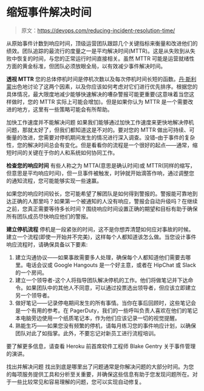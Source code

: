 # 缩短事件解决时间

> 原文：<https://devops.com/reducing-incident-resolution-time/>

从原始事件计数到响应时间，顶级运营团队跟踪几个关键指标来衡量和改进他们的绩效。团队追踪的最流行的度量之一是平均解决时间(MTTR)。这是从失败到从失败中恢复的时间，与您的正常运行时间直接相关。虽然 MTTR 可能是运营就绪性方面的黄金标准，但团队必须放眼全局，以有效减少事件解决时间。

**透视 MTTR**
您的总体停机时间是停机次数以及每次停机时间长短的函数。[丹·斯利蒙](https://danslimmon.wordpress.com/2014/09/03/mttr-lower-isnt-always-better/)出色地讨论了这两个因素，以及你应该如何考虑对它们进行优先排序。根据您的具体情况，最大限度地减少能够快速解决的嘈杂警报可能更重要(这意味着当您这样做时，您的 MTTR 实际上可能会增加)。但是如果你认为 MTTR 是一个需要改进的地方，这里有一些策略可能会有所帮助。

加快工作速度并不能解决问题
如果我们能够通过加快工作速度来更快地解决停机问题，那就太好了，但我们都知道这是不对的。要对您的 MTTR 做出可持续、可衡量的改进，您需要对停机期间发生的情况进行深入调查。没错–由于事件的复杂性，您的解决时间总会有变化。但是看看你的流程是一个很好的起点——通常，缩短时间的关键在于你的人和系统如何协同工作。

**检查您的响应时间**
有些人称之为 MTTA(意思是确认时间)或 MTTR(同样的缩写，但意思是平均响应时间)，但一旦事件被触发，时钟就开始滴答作响，通过调整您的通知流程，您可能能够实现一些速赢。

如果您的响应时间较长，您可能希望了解团队是如何得到警报的。警报能可靠地到达正确的人那里吗？如果第一个被通知的人没有响应，警报会自动升级吗？在继续之前，您真正需要等待多长时间？围绕响应时间设置正确的期望和目标有助于确保所有团队成员尽快响应他们的警报。

**建立停机流程**
停机是一段紧张的时间，这不是你想弄清楚如何应对事故的时候。建立一个流程(即使一开始并不完美)，这样每个人都知道该怎么做。当您设计事件响应流程时，请确保具备以下要素:

1.  建立沟通协议——如果事故需要多人处理，确保每个人都知道他们需要去哪里。电话会议或 Google Hangouts 是一个好主意，或者在 HipChat 或 Slack 的一个房间。
2.  建立一个领导者-这个人将指导团队解决停机的工作。他们将做笔记并下达命令。如果团队中的其他人不同意，可以通过投票选出领导者，但应该立即建立另一个领导者。
3.  做好笔记——记录停电期间发生的所有事情。当你在事后回顾时，这些笔记会是一个有用的参考。在 PagerDuty，我们的一些呼叫负责人喜欢在他们的笔记本电脑旁边使用一个纸质笔记本，作为他们应该记录一切的视觉提醒。
4.  熟能生巧——如果您没有频繁的停机，请每月练习您的事件响应计划，以确保团队对此了如指掌。此外，不要忘记对新员工进行流程培训。

要了解更多信息，请查看 Heroku 前首席软件工程师 Blake Gentry 关于事件管理的演讲。

找出并解决问题
找出到底是哪里出了问题通常是你解决问题的大部分时间。为您的每项服务提供工具和分析至关重要，并确保这些信息有助于您发现问题所在。对于一些比较常见和容易理解的问题，您可以实现自动修复。